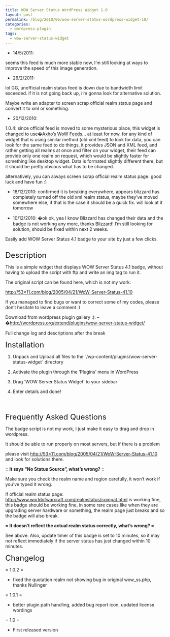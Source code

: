 ```yaml
---
title: WOW Server Status WordPress Widget 1.0
layout: post
permalink: /blog/2010/06/wow-server-status-wordpress-widget-10/
categories:
  - wordpress-plugin
tags:
  - wow-server-status-widget
---
```

* 14/5/2011:

seems this feed is much more stable now, I&#8217;m still looking at ways to improve the speed of this image generation.

* 26/2/2011:

lol GG, unofficial realm status feed is down due to bandwidth limit exceeded. if it is not going back up, i&#8217;m gonna look for alternative solution.

Maybe write an adapter to screen scrap official realm status page and convert it to xml or something.

* 20/12/2010:

1.0.4: since official feed is moved to some mysterious place, this widget is changed to use�[Axho&#8217;s WoW Feeds](http://wowfeeds.wipeitau.com/)&#8230; at least for now. for any kind of widget that is using similar method (old xml feed) to look for data, you can look for the same feed to do things, it provides JSON and XML feed, and rather getting all realms at once and filter on your widget, their feed can provide only one realm on request, which would be slightly faster for something like desktop widget. Data is formated slightly different there, but it should be pretty obvious what has to be changed.

alternatively, you can always screen scrap official realm status page. good luck and have fun <img src="http://i1.wp.com/ycfreeman.com/wp-includes/images/smilies/simple-smile.png?w=660" alt=":)" class="wp-smiley" style="height: 1em; max-height: 1em;" data-recalc-dims="1" />

* 18/12/2010: confirmed it is breaking everywhere, appears blizzard has completely turned off the old xml realm status, maybe they&#8217;ve moved somewhere else, if that is the case it should be a quick fix. will look at it tomorrow

* 10/12/2010: �ok ok, yea I know Blizzard has changed their data and the badge is not working any more, thanks Blizzard! I&#8217;m still looking for solution, should be fixed within next 2 weeks.

Easily add WOW Server Status 4.1 badge to your site by just a few clicks.

<div class="separator" style="clear: both; text-align: center;">
  <a href="http://i2.wp.com/ycfreeman.com/wp-content/uploads/2010/06/screenshot-1.jpg"><img src="http://i2.wp.com/ycfreeman.com/wp-content/uploads/2010/06/screenshot-11.jpg?w=660" border="0" alt="" data-recalc-dims="1" /></a>
</div>

<span style="font-size: x-large;">Description</span>

This is a simple widget that displays WOW Server Status 4.1 badge, without having to upload the script with ftp and write an img tag to run it.

The original script can be found here, which is not my work:

[http://53&#215;11.com/blog/2005/04/21/WoW-Server-Status-41.10](http://53x11.com/blog/2005/04/21/WoW-Server-Status-41.10)

If you managed to find bugs or want to correct some of my codes, please don&#8217;t hesitate to leave a comment <img src="http://i1.wp.com/ycfreeman.com/wp-includes/images/smilies/simple-smile.png?w=660" alt=":)" class="wp-smiley" style="height: 1em; max-height: 1em;" data-recalc-dims="1" />

<div style="margin: 0px;">
  <div style="margin: 0px;">
    Download from wordpress plugin gallery :): &#8211;�<a href="http://wordpress.org/extend/plugins/wow-server-status-widget/">http://wordpress.org/extend/plugins/wow-server-status-widget/</a>
  </div>
</div>

Full change log and descriptions after the break

<a name="more"></a>

<span style="font-size: x-large;">Installation</span>

1. Unpack and Upload all files to the \`/wp-content/plugins/wow-server-status-widget\` directory

2. Activate the plugin through the &#8216;Plugins&#8217; menu in WordPress

3. Drag &#8216;WOW Server Status Widget&#8217; to your sidebar

4. Enter details and done!

<span style="font-size: x-large;"><br /> </span>

<span style="font-size: x-large;">Frequently Asked Questions</span>

The badge script is not my work, I just make it easy to drag and drop in wordpress.

It should be able to run properly on most servers, but if there is a problem

please visit [http://53&#215;11.com/blog/2005/04/21/WoW-Server-Status-41.10](http://53x11.com/blog/2005/04/21/WoW-Server-Status-41.10) and look for solutions there.

**= It says &#8220;No Status Source&#8221;, what&#8217;s wrong? =**

Make sure you check the realm name and region carefully, it won&#8217;t work if you&#8217;ve typed it wrong.

If official realm status page: http://www.worldofwarcraft.com/realmstatus/compat.html is working fine, this badge should be working fine, in some rare cases like when they are upgrading server hardware or something, the realm page just breaks and so the badge will also break.

**= It doesn&#8217;t reflect the actual realm status correctly, what&#8217;s wrong? =**

See above. Also, update timer of this badge is set to 10 minutes, so it may not reflect immediately if the server status has just changed within 10 minutes.

<span style="font-size: x-large;">Changelog</span>

= 1.0.2 =

* fixed the quotation realm not showing bug in original wow_ss.php, thanks Nullinger

= 1.0.1 =

* better plugin path handling, added bug report icon, updated license wordings

= 1.0 =

* First released version
